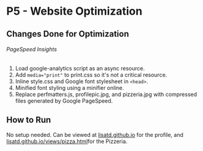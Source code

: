 P5 - Website Optimization
============================

Changes Done for Optimization
------------------------------
###### PageSpeed Insights
1. Load google-analytics script as an async resource.
2. Add `media="print"` to print.css so it's not a critical resource.
3. Inline style.css and Google font stylesheet in `<head>`.
4. Minified font styling using a minifier online.
5. Replace perfmatters.js, profilepic.jpg, and pizzeria.jpg with compressed files generated by Google PageSpeed.

How to Run
--------------------------------
No setup needed. Can be viewed at [lisatd.github.io](http://lisatd.githib.io) for the profile, and
[lisatd.github.io/views/pizza.html](http://lisatd.github.io/views/pizza.html)for the Pizzeria.